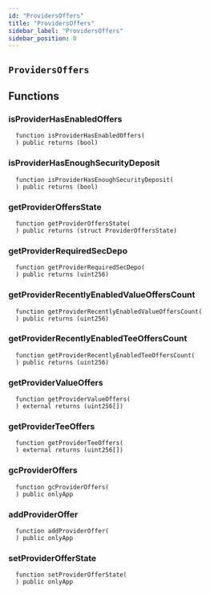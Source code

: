 ```yaml
---
id: "ProvidersOffers"
title: "ProvidersOffers"
sidebar_label: "ProvidersOffers"
sidebar_position: 0
---
```


## `ProvidersOffers`



## Functions
### isProviderHasEnabledOffers
```solidity
  function isProviderHasEnabledOffers(
  ) public returns (bool)
```


### isProviderHasEnoughSecurityDeposit
```solidity
  function isProviderHasEnoughSecurityDeposit(
  ) public returns (bool)
```


### getProviderOffersState
```solidity
  function getProviderOffersState(
  ) public returns (struct ProviderOffersState)
```


### getProviderRequiredSecDepo
```solidity
  function getProviderRequiredSecDepo(
  ) public returns (uint256)
```


### getProviderRecentlyEnabledValueOffersCount
```solidity
  function getProviderRecentlyEnabledValueOffersCount(
  ) public returns (uint256)
```


### getProviderRecentlyEnabledTeeOffersCount
```solidity
  function getProviderRecentlyEnabledTeeOffersCount(
  ) public returns (uint256)
```


### getProviderValueOffers
```solidity
  function getProviderValueOffers(
  ) external returns (uint256[])
```


### getProviderTeeOffers
```solidity
  function getProviderTeeOffers(
  ) external returns (uint256[])
```


### gcProviderOffers
```solidity
  function gcProviderOffers(
  ) public onlyApp 
```


### addProviderOffer
```solidity
  function addProviderOffer(
  ) public onlyApp 
```


### setProviderOfferState
```solidity
  function setProviderOfferState(
  ) public onlyApp 
```


